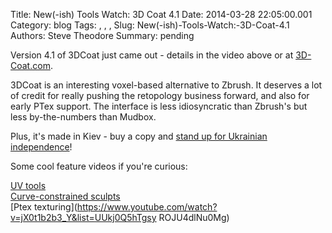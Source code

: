 Title: New(-ish) Tools Watch: 3D Coat 4.1
Date: 2014-03-28 22:05:00.001
Category: blog
Tags: , , , 
Slug: New(-ish)-Tools-Watch:-3D-Coat-4.1
Authors: Steve Theodore
Summary: pending

  
  
Version 4.1 of 3DCoat just came out - details in the video above or at [3D-
Coat.com](http://3d-coat.com/).  
  
3DCoat is an interesting voxel-based alternative to Zbrush. It deserves a lot
of credit for really pushing the retopology business forward, and also for
early PTex support. The interface is less idiosyncratic than Zbrush's but less
by-the-numbers than Mudbox.  
  
Plus, it's made in Kiev - buy a copy and [stand up for Ukrainian
independence](http://www.artistssupportukraine.com/)!  
  
Some cool feature videos if you're curious:  
  
[UV tools](https://www.youtube.com/watch?v=NjiIL81sjxA)  
[Curve-constrained
sculpts](https://www.youtube.com/watch?v=x9TE6xg6Ss8&list=PL7D9A514EEC320105)  
[Ptex texturing](https://www.youtube.com/watch?v=jX0t1b2b3_Y&list=UUkj0Q5hTgsy
ROJU4dlNu0Mg)  
  
  


